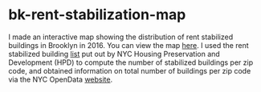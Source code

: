 # bk-rent-stabilization-map

I made an interactive map showing the distribution of rent stabilized buildings in Brooklyn in 2016. You can view the map [here](https://eboeke.github.io/bk-rent-stabilization-map/). I used the rent stabilized building [list](https://www1.nyc.gov/site/rentguidelinesboard/resources/rent-stabilized-building-lists.page) put out by NYC Housing Preservation and Development (HPD) to compute the number of stabilized buildings per zip code, and obtained information on total number of buildings per zip code via the NYC OpenData [website](https://data.cityofnewyork.us/Housing-Development/Housing-New-York-Units-by-Building/hg8x-zxpr).
